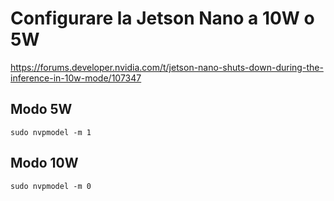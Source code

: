 # Configurare la Jetson Nano a 10W o 5W

https://forums.developer.nvidia.com/t/jetson-nano-shuts-down-during-the-inference-in-10w-mode/107347

## Modo 5W
```
sudo nvpmodel -m 1
```

## Modo 10W
```
sudo nvpmodel -m 0
```
